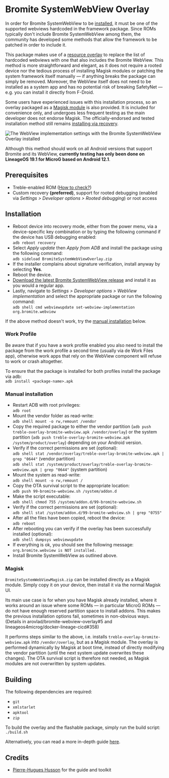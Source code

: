 # Bromite SystemWebView Overlay

In order for Bromite SystemWebView to be [installed](https://github.com/bromite/bromite/wiki/Installing-SystemWebView), it must be one of the supported webviews hardcoded in the framework package. Since ROMs typically don't include Bromite SystemWebView among them, the community has developed some methods that allow the framework to be patched in order to include it.

This package makes use of a [resource overlay](https://source.android.com/docs/core/architecture/rros) to replace the list of hardcoded webviews with one that also includes the Bromite WebView. This method is more straightforward and elegant, as it does not require a rooted device nor the tedious process of installing Magisk modules or patching the system framework itself manually — if anything breaks the package can simply be removed. Moreover, the WebView itself does not need to be installed as a system app and has no potential risk of breaking SafetyNet — e.g. you can install it directly from F-Droid.

Some users have experienced issues with this installation process, so an overlay packaged as a [Magisk module](#magisk) is also provided. It is included for convenience only, and undergoes less frequent testing as the main developer does not endorse Magisk. The officially-endorsed and tested installation method still remains [installing via recovery](#installation).

![The WebView implementation settings with the Bromite SystemWebView Overlay installed](screenshot.png)

Although this method should work on all Android versions that support Bromite and its WebView, **currently testing has only been done on LineageOS 19.1 for MicroG based on Android 12.1**.

## Prerequisites

* Treble-enabled ROM ([How to check?](https://github.com/phhusson/treble_experimentations/wiki/Frequently-Asked-Questions-%28FAQ%29#how-can-i-check-if-my-device-is-treble-enabled))
* Custom recovery **(preferred)**, support for rooted debugging (enabled via *Settings > Developer options > Rooted debugging*) or root access

## Installation

* Reboot device into recovery mode, either from the power menu, via a device-specific key combination or by typing the following command if the device has USB debugging enabled:  
`adb reboot recovery`
* Select *Apply update* then *Apply from ADB* and install the package using the following command:  
`adb sideload BromiteSystemWebViewOverlay.zip`
* If the installer complains about signature verification, install anyway by selecting **Yes**.
* Reboot the device.
* [Download the latest Bromite SystemWebView release](https://www.bromite.org/system_web_view) and install it as you would a regular app.
* Lastly, navigate to *Settings > Developer options > WebView implementation* and select the appropriate package or run the following command:  
`adb shell cmd webviewupdate set-webview-implementation org.bromite.webview`

If the above method doesn't work, try the [manual installation](#manual-installation) below.

### Work Profile

Be aware that if you have a work profile enabled you also need to install the package from the work profile a second time (usually via de Work Files app), otherwise work apps that rely on the WebView component will refuse to work or crash altogether.

To ensure that the package is installed for both profiles install the package via adb:  
`adb install <package-name>.apk`

### Manual installation

* Restart ADB with root privileges:  
`adb root`
* Mount the vendor folder as read-write:  
`adb shell mount -o rw,remount /vendor`
* Copy the required package to either the vendor partition (`adb push treble-overlay-bromite-webview.apk /vendor/overlay`) or the system partition (`adb push treble-overlay-bromite-webview.apk /system/product/overlay`) depending on your Android version.
* Verify if the correct permissions are set (optional):  
`adb shell stat /vendor/overlay/treble-overlay-bromite-webview.apk | grep "0644"` (vendor partition)  
`adb shell stat /system/product/overlay/treble-overlay-bromite-webview.apk | grep "0644"` (system partition)
* Mount the system as read-write:  
`adb shell mount -o rw,remount /`
* Copy the OTA survival script to the appropriate location:  
`adb push 99-bromite-webview.sh /system/addon.d`
* Make the script executable:  
`adb shell chmod 755 /system/addon.d/99-bromite-webview.sh`
* Verify if the correct permissions are set (optional):  
`adb shell stat /system/addon.d/99-bromite-webview.sh | grep "0755"`
* After all the files have been copied, reboot the device:  
`adb reboot`
* After rebooting you can verify if the overlay has been successfully installed (optional):  
`adb shell dumpsys webviewupdate`
* If everything is ok, you should see the following message:  
`org.bromite.webview is NOT installed.`
* Install Bromite SystemWebView as outlined above.

### Magisk

`BromiteSystemWebViewMagisk.zip` can be installed directly as a Magisk module. Simply copy it on your device, then install it via the normal Magisk UI.

Its main use case is for when you have Magisk already installed, where it works around an issue where some ROMs — in particular MicroG ROMs — do not have enough reserved partition space to install addons. This makes the previous installation options fail, sometimes in non-obvious ways. (Details in arovlad/bromite-webview-overlay#5 and lineageos4microg/docker-lineage-cicd#358)

It performs steps similar to the above, i.e. installs `treble-overlay-bromite-webview.apk` into `/vendor/overlay`, but as a Magisk module. The overlay is performed dynamically by Magisk at boot time, instead of directly modifying the vendor partition (until the next system update overwrites these changes). The OTA survival script is therefore not needed, as Magisk modules are not overwritten by system updates.

## Building

The following dependencies are required:

* `git`
* `xmlstarlet`
* `apktool`
* `zip`

To build the overlay and the flashable package, simply run the build script:
`./build.sh`

Alternatively, you can read a more in-depth guide [here](https://github.com/phhusson/treble_experimentations/wiki/How-to-create-an-overlay%3F).

## Credits

* [Pierre-Hugues Husson](https://github.com/phhusson) for the guide and toolkit
